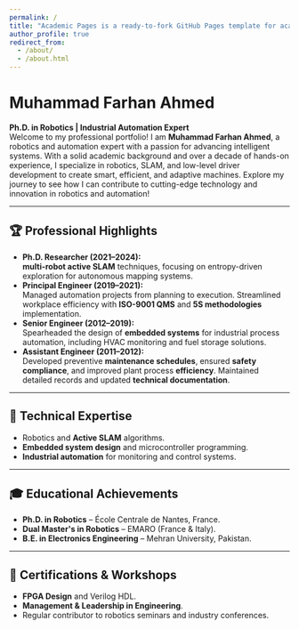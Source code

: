 ```yaml
---
permalink: /
title: "Academic Pages is a ready-to-fork GitHub Pages template for academic personal websites"
author_profile: true
redirect_from: 
  - /about/
  - /about.html
---
```

# Muhammad Farhan Ahmed  
**Ph.D. in Robotics | Industrial Automation Expert**  
Welcome to my professional portfolio! I am **Muhammad Farhan Ahmed**, a robotics and automation expert with a passion for advancing intelligent systems. With a solid academic background and over a decade of hands-on experience, I specialize in robotics, SLAM, and low-level driver development to create smart, efficient, and adaptive machines. Explore my journey to see how I can contribute to cutting-edge technology and innovation in robotics and automation!  

---

## 🏆 **Professional Highlights**
- **Ph.D. Researcher (2021–2024):**  
  **multi-robot active SLAM** techniques, focusing on entropy-driven exploration for autonomous mapping systems.  
- **Principal Engineer (2019–2021):**  
  Managed automation projects from planning to execution. Streamlined workplace efficiency with **ISO-9001 QMS** and **5S methodologies** implementation.  
- **Senior Engineer (2012–2019):**  
  Spearheaded the design of **embedded systems** for industrial process automation, including HVAC monitoring and fuel storage solutions.  
- **Assistant Engineer (2011–2012):**  
  Developed preventive **maintenance schedules**, ensured **safety compliance**, and improved plant process **efficiency**. Maintained detailed records and updated **technical documentation**. 
---

## 🔧 **Technical Expertise**
- Robotics and **Active SLAM** algorithms.  
- **Embedded system design** and microcontroller programming.  
- **Industrial automation** for monitoring and control systems.  

---

## 🎓 **Educational Achievements**
- **Ph.D. in Robotics** – École Centrale de Nantes, France.  
- **Dual Master's in Robotics** – EMARO (France & Italy).  
- **B.E. in Electronics Engineering** – Mehran University, Pakistan.  

---

## 📜 **Certifications & Workshops**
- **FPGA Design** and Verilog HDL.  
- **Management & Leadership in Engineering**.  
- Regular contributor to robotics seminars and industry conferences.  


